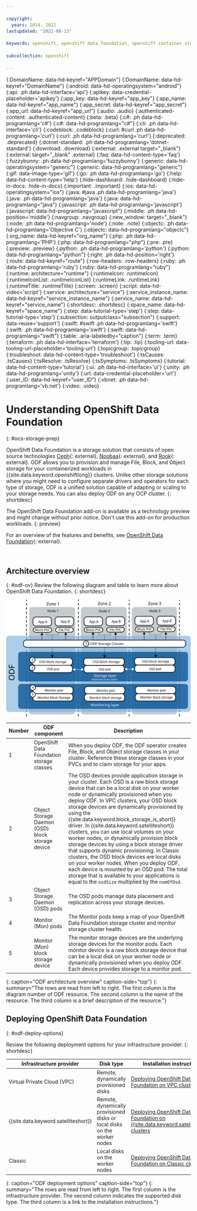 ```yaml
---

copyright:
  years: 2014, 2021
lastupdated: "2021-08-13"

keywords: openshift, openshift data foundation, openshift container storage, vpc, roks, satellite

subcollection: openshift

---
```



{:DomainName: data-hd-keyref="APPDomain"}
{:DomainName: data-hd-keyref="DomainName"}
{:android: data-hd-operatingsystem="android"}
{:api: .ph data-hd-interface='api'}
{:apikey: data-credential-placeholder='apikey'}
{:app_key: data-hd-keyref="app_key"}
{:app_name: data-hd-keyref="app_name"}
{:app_secret: data-hd-keyref="app_secret"}
{:app_url: data-hd-keyref="app_url"}
{:audio: .audio}
{:authenticated-content: .authenticated-content}
{:beta: .beta}
{:c#: .ph data-hd-programlang='c#'}
{:c#: data-hd-programlang="c#"}
{:cli: .ph data-hd-interface='cli'}
{:codeblock: .codeblock}
{:curl: #curl .ph data-hd-programlang='curl'}
{:curl: .ph data-hd-programlang='curl'}
{:deprecated: .deprecated}
{:dotnet-standard: .ph data-hd-programlang='dotnet-standard'}
{:download: .download}
{:external: .external target="_blank"}
{:external: target="_blank" .external}
{:faq: data-hd-content-type='faq'}
{:fuzzybunny: .ph data-hd-programlang='fuzzybunny'}
{:generic: data-hd-operatingsystem="generic"}
{:generic: data-hd-programlang="generic"}
{:gif: data-image-type='gif'}
{:go: .ph data-hd-programlang='go'}
{:help: data-hd-content-type='help'}
{:hide-dashboard: .hide-dashboard}
{:hide-in-docs: .hide-in-docs}
{:important: .important}
{:ios: data-hd-operatingsystem="ios"}
{:java: #java .ph data-hd-programlang='java'}
{:java: .ph data-hd-programlang='java'}
{:java: data-hd-programlang="java"}
{:javascript: .ph data-hd-programlang='javascript'}
{:javascript: data-hd-programlang="javascript"}
{:middle: .ph data-hd-position='middle'}
{:navgroup: .navgroup}
{:new_window: target="_blank"}
{:node: .ph data-hd-programlang='node'}
{:note: .note}
{:objectc: .ph data-hd-programlang='Objective C'}
{:objectc: data-hd-programlang="objectc"}
{:org_name: data-hd-keyref="org_name"}
{:php: .ph data-hd-programlang='PHP'}
{:php: data-hd-programlang="php"}
{:pre: .pre}
{:preview: .preview}
{:python: .ph data-hd-programlang='python'}
{:python: data-hd-programlang="python"}
{:right: .ph data-hd-position='right'}
{:route: data-hd-keyref="route"}
{:row-headers: .row-headers}
{:ruby: .ph data-hd-programlang='ruby'}
{:ruby: data-hd-programlang="ruby"}
{:runtime: architecture="runtime"}
{:runtimeIcon: .runtimeIcon}
{:runtimeIconList: .runtimeIconList}
{:runtimeLink: .runtimeLink}
{:runtimeTitle: .runtimeTitle}
{:screen: .screen}
{:script: data-hd-video='script'}
{:service: architecture="service"}
{:service_instance_name: data-hd-keyref="service_instance_name"}
{:service_name: data-hd-keyref="service_name"}
{:shortdesc: .shortdesc}
{:space_name: data-hd-keyref="space_name"}
{:step: data-tutorial-type='step'}
{:step: data-tutorial-type='step'} 
{:subsection: outputclass="subsection"}
{:support: data-reuse='support'}
{:swift: #swift .ph data-hd-programlang='swift'}
{:swift: .ph data-hd-programlang='swift'}
{:swift: data-hd-programlang="swift"}
{:table: .aria-labeledby="caption"}
{:term: .term}
{:terraform: .ph data-hd-interface='terraform'}
{:tip: .tip}
{:tooling-url: data-tooling-url-placeholder='tooling-url'}
{:topicgroup: .topicgroup}
{:troubleshoot: data-hd-content-type='troubleshoot'}
{:tsCauses: .tsCauses}
{:tsResolve: .tsResolve}
{:tsSymptoms: .tsSymptoms}
{:tutorial: data-hd-content-type='tutorial'}
{:ui: .ph data-hd-interface='ui'}
{:unity: .ph data-hd-programlang='unity'}
{:url: data-credential-placeholder='url'}
{:user_ID: data-hd-keyref="user_ID"}
{:vbnet: .ph data-hd-programlang='vb.net'}
{:video: .video}

 

# Understanding OpenShift Data Foundation
{: #ocs-storage-prep}

OpenShift Data Foundation is a storage solution that consists of open source technologies [Ceph](https://docs.ceph.com/en/latest/start/intro/){: external}, [Noobaa](https://www.noobaa.io/){: external}, and [Rook](https://rook.io/){: external}. ODF allows you to provision and manage File, Block, and Object storage for your containerized workloads in {{site.data.keyword.openshiftlong}} clusters. Unlike other storage solutions where you might need to configure separate drivers and operators for each type of storage, ODF is a unified solution capable of adapting or scaling to your storage needs. You can also deploy ODF on any OCP cluster.
{: shortdesc}

The OpenShift Data Foundation add-on is available as a technology preview and might change without prior notice. Don't use this add-on for production workloads.
{: preview}

For an overview of the features and benefits, see [OpenShift Data Foundation](https://www.redhat.com/en/technologies/cloud-computing/openshift-container-storage){: external}.

<br />


## Architecture overview
{: #odf-ov}
Review the following diagram and table to learn more about OpenShift Data Foundation.
{: shortdesc}

![ODF Architecture](images/ODF_components.svg "ODF Architecture")


| Number | ODF component | Description |
| --- | --- | --- |
| 1 | OpenShift Data Foundation storage classes | When you deploy ODF, the ODF operator creates File, Block, and Object storage classes in your cluster. Reference these storage classes in your PVCs and to claim storage for your apps. |
| 2 | Object Storage Daemon (OSD) block storage device | The OSD devices provide application storage in your cluster. Each OSD is a raw block storage device that can be a local disk on your worker node or dynamically provisioned when you deploy ODF. In VPC clusters, your OSD block storage devices are dynamically provisioned by using the {{site.data.keyword.block_storage_is_short}} driver. In {{site.data.keyword.satelliteshort}} clusters, you can use local volumes on your worker nodes, or dynamically provision block storage devices by using a block storage driver that supports dynamic provisioning. In Classic clusters, the OSD block devices are local disks on your worker nodes. When you deploy ODF, each device is mounted by an OSD pod. The total storage that is available to your applications is equal to the `osdSize` multiplied by the `numOfOsd`. |
| 3 | Object Storage Daemon (OSD) pods | The OSD pods manage data placement and replication across your storage devices. |
| 4 | Monitor (Mon) pods | The Monitor pods keep a map of your OpenShift Data Foundation storage cluster and monitor storage cluster health. |
| 5 | Monitor (Mon) block storage device | The monitor storage devices are the underlying storage devices for the monitor pods. Each monitor device is a raw block storage device that can be a local disk on your worker node or dynamically provisioned when you deploy ODF. Each device provides storage to a monitor pod. |
{: caption="ODF architecture overview" caption-side="top"}
{: summary="The rows are read from left to right. The first column is the diagram number of ODF resource. The second column is the name of the resource. The third column is a brief description of the resource."}




## Deploying OpenShift Data Foundation
{: #odf-deploy-options}

Review the following deployment options for your infrastructure provider.
{: shortdesc}


| Infrastructure provider | Disk type | Installation instructions |
| --- | --- | --- |
| Virtual Private Cloud (VPC) | Remote, dynamically provisioned disks | [Deploying OpenShift Data Foundation on VPC clusters](/docs/openshift?topic=openshift-deploy-odf-vpc) |
| {{site.data.keyword.satelliteshort}} | Remote, dynamically provisioned disks or local disks on the worker nodes | [Deploying OpenShift Data Foundation on {{site.data.keyword.satelliteshort}} clusters](/docs/openshift?topic=openshift-deploy-odf-sat) |
| Classic | Local disks on the worker nodes | [Deploying OpenShift Data Foundation on Classic clusters](/docs/openshift?topic=openshift-deploy-odf-classic) |
{: caption="ODF deployment options" caption-side="top"}
{: summary="The rows are read from left to right. The first column is the infrastructure provider. The second column indicates the supported disk type. The third column is a link to the installation instructions."}


